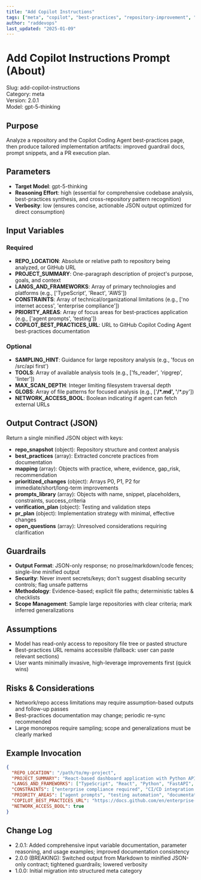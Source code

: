 ```yaml
---
title: "Add Copilot Instructions"
tags: ["meta", "copilot", "best-practices", "repository-improvement", "automation"]
author: "raddevops"
last_updated: "2025-01-09"
---
```


# Add Copilot Instructions Prompt (About)

Slug: add-copilot-instructions  
Category: meta  
Version: 2.0.1  
Model: gpt-5-thinking

## Purpose
Analyze a repository and the Copilot Coding Agent best-practices page, then produce tailored implementation artifacts: improved guardrail docs, prompt snippets, and a PR execution plan.

## Parameters
- **Target Model**: gpt-5-thinking  
- **Reasoning Effort**: high (essential for comprehensive codebase analysis, best-practices synthesis, and cross-repository pattern recognition)
- **Verbosity**: low (ensures concise, actionable JSON output optimized for direct consumption)

## Input Variables
### Required
- **REPO_LOCATION**: Absolute or relative path to repository being analyzed, or GitHub URL
- **PROJECT_SUMMARY**: One-paragraph description of project's purpose, goals, and context
- **LANGS_AND_FRAMEWORKS**: Array of primary technologies and platforms (e.g., ['TypeScript', 'React', 'AWS'])
- **CONSTRAINTS**: Array of technical/organizational limitations (e.g., ['no internet access', 'enterprise compliance'])
- **PRIORITY_AREAS**: Array of focus areas for best-practices application (e.g., ['agent prompts', 'testing'])
- **COPILOT_BEST_PRACTICES_URL**: URL to GitHub Copilot Coding Agent best-practices documentation

### Optional
- **SAMPLING_HINT**: Guidance for large repository analysis (e.g., 'focus on /src/api first')
- **TOOLS**: Array of available analysis tools (e.g., ['fs_reader', 'ripgrep', 'linter'])
- **MAX_SCAN_DEPTH**: Integer limiting filesystem traversal depth
- **GLOBS**: Array of file patterns for focused analysis (e.g., ['**/*.md', '**/*.py'])
- **NETWORK_ACCESS_BOOL**: Boolean indicating if agent can fetch external URLs

## Output Contract (JSON)
Return a single minified JSON object with keys:
- **repo_snapshot** (object): Repository structure and context analysis
- **best_practices** (array): Extracted concrete practices from documentation
- **mapping** (array): Objects with practice, where, evidence, gap_risk, recommendation
- **prioritized_changes** (object): Arrays P0, P1, P2 for immediate/short/long-term improvements
- **prompts_library** (array): Objects with name, snippet, placeholders, constraints, success_criteria
- **verification_plan** (object): Testing and validation steps
- **pr_plan** (object): Implementation strategy with minimal, effective changes
- **open_questions** (array): Unresolved considerations requiring clarification

## Guardrails
- **Output Format**: JSON-only response; no prose/markdown/code fences; single-line minified output
- **Security**: Never invent secrets/keys; don't suggest disabling security controls; flag unsafe patterns
- **Methodology**: Evidence-based; explicit file paths; deterministic tables & checklists
- **Scope Management**: Sample large repositories with clear criteria; mark inferred generalizations

## Assumptions
- Model has read-only access to repository file tree or pasted structure
- Best-practices URL remains accessible (fallback: user can paste relevant sections)
- User wants minimally invasive, high-leverage improvements first (quick wins)

## Risks & Considerations
- Network/repo access limitations may require assumption-based outputs and follow-up passes
- Best-practices documentation may change; periodic re-sync recommended
- Large monorepos require sampling; scope and generalizations must be clearly marked

## Example Invocation
```json
{
  "REPO_LOCATION": "/path/to/my-project",
  "PROJECT_SUMMARY": "React-based dashboard application with Python API backend",
  "LANGS_AND_FRAMEWORKS": ["TypeScript", "React", "Python", "FastAPI", "PostgreSQL"],
  "CONSTRAINTS": ["enterprise compliance required", "CI/CD integration needed"],
  "PRIORITY_AREAS": ["agent prompts", "testing automation", "documentation"],
  "COPILOT_BEST_PRACTICES_URL": "https://docs.github.com/en/enterprise-cloud@latest/copilot/tutorials/coding-agent/get-the-best-results",
  "NETWORK_ACCESS_BOOL": true
}
```

## Change Log
- 2.0.1: Added comprehensive input variable documentation, parameter reasoning, and usage examples; improved documentation consistency
- 2.0.0 (BREAKING): Switched output from Markdown to minified JSON-only contract; tightened guardrails; lowered verbosity
- 1.0.0: Initial migration into structured meta category
